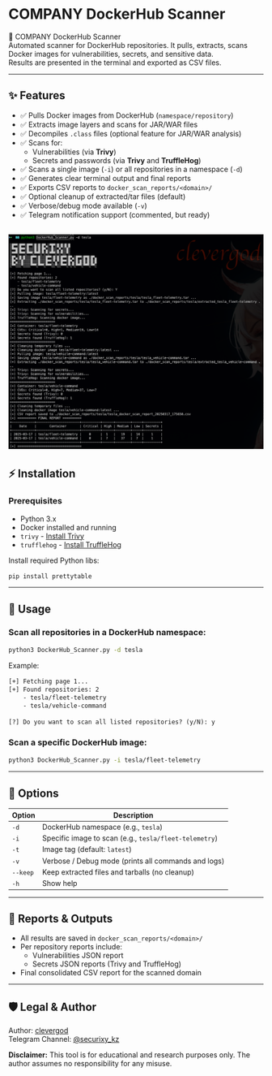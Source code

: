 
# COMPANY DockerHub Scanner

🐳 COMPANY DockerHub Scanner  
Automated scanner for DockerHub repositories. It pulls, extracts, scans Docker images for vulnerabilities, secrets, and sensitive data.  
Results are presented in the terminal and exported as CSV files.

---

## ✨ Features

- ✅ Pulls Docker images from DockerHub (`namespace/repository`)
- ✅ Extracts image layers and scans for JAR/WAR files
- ✅ Decompiles `.class` files (optional feature for JAR/WAR analysis)
- ✅ Scans for:
  - Vulnerabilities (via **Trivy**)
  - Secrets and passwords (via **Trivy** and **TruffleHog**)
- ✅ Scans a single image (`-i`) or all repositories in a namespace (`-d`)
- ✅ Generates clear terminal output and final reports
- ✅ Exports CSV reports to `docker_scan_reports/<domain>/`
- ✅ Optional cleanup of extracted/tar files (default)
- ✅ Verbose/debug mode available (`-v`)
- ✅ Telegram notification support (commented, but ready)

![Banner](image.png)
---

## ⚡️ Installation

### Prerequisites

- Python 3.x
- Docker installed and running
- `trivy` - [Install Trivy](https://aquasecurity.github.io/trivy/)
- `trufflehog` - [Install TruffleHog](https://github.com/trufflesecurity/trufflehog)

Install required Python libs:
```bash
pip install prettytable
```

---

## 🚀 Usage

### Scan all repositories in a DockerHub namespace:
```bash
python3 DockerHub_Scanner.py -d tesla
```

Example:
```
[+] Fetching page 1...
[+] Found repositories: 2
    - tesla/fleet-telemetry
    - tesla/vehicle-command

[?] Do you want to scan all listed repositories? (y/N): y
```

### Scan a specific DockerHub image:
```bash
python3 DockerHub_Scanner.py -i tesla/fleet-telemetry
```

---

## 🔧 Options

| Option      | Description                                              |
|-------------|----------------------------------------------------------|
| `-d`        | DockerHub namespace (e.g., `tesla`)                     |
| `-i`        | Specific image to scan (e.g., `tesla/fleet-telemetry`)  |
| `-t`        | Image tag (default: `latest`)                           |
| `-v`        | Verbose / Debug mode (prints all commands and logs)     |
| `--keep`    | Keep extracted files and tarballs (no cleanup)          |
| `-h`        | Show help                                               |

---

## 📂 Reports & Outputs

- All results are saved in `docker_scan_reports/<domain>/`
- Per repository reports include:
  - Vulnerabilities JSON report
  - Secrets JSON reports (Trivy and TruffleHog)
- Final consolidated CSV report for the scanned domain

---

## 🛡️ Legal & Author

Author: [clevergod](https://www.clevergod.net)  
Telegram Channel: [@securixy_kz](https://t.me/securixy_kz)  

**Disclaimer:** This tool is for educational and research purposes only. The author assumes no responsibility for any misuse.
